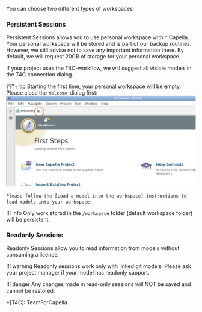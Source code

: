 <!--
 ~ SPDX-FileCopyrightText: Copyright DB Netz AG and the capella-collab-manager contributors
 ~ SPDX-License-Identifier: Apache-2.0
 -->

You can choose two different types of workspaces:

### Persistent Sessions

Persistent Sessions allows you to use personal workspace within Capella.
Your personal workspace will be stored and is part of our backup routines.
However, we still advise not to save any important information there.
By default, we will request 20GB of storage for your personal workspace.

If your project uses the T4C-workflow, we will suggest all visible models in the T4C connection dialog.

???+ tip
    Starting the first time, your personal workspace will be empty.
    Please close the `Welcome`-dialog first:
    ![Close Welcome dialog](close_welcome_dialog.png)

    Please follow the [Load a model into the workspace] instructions to load models into your workspace.
!!! info
    Only work stored in the `/workspace` folder (default workspace folder) will be persistent.

### Readonly Sessions

Readonly Sessions allow you to read information from models without consuming a licence.

!!! warning
    Readonly sessions work only with linked git models. Please ask your project manager if your model has readonly support.

!!! danger
    Any changes made in read-only sessions will NOT be saved and cannot be restored.

*[T4C]: TeamForCapella
